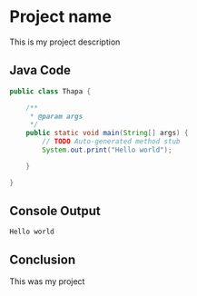 # Project name
This is my project description

## Java Code
```java
public class Thapa {

	/**
	 * @param args
	 */
	public static void main(String[] args) {
		// TODO Auto-generated method stub
		System.out.print("Hello world");

	}

}
```

## Console Output
```
Hello world
```

## Conclusion
This was my project
